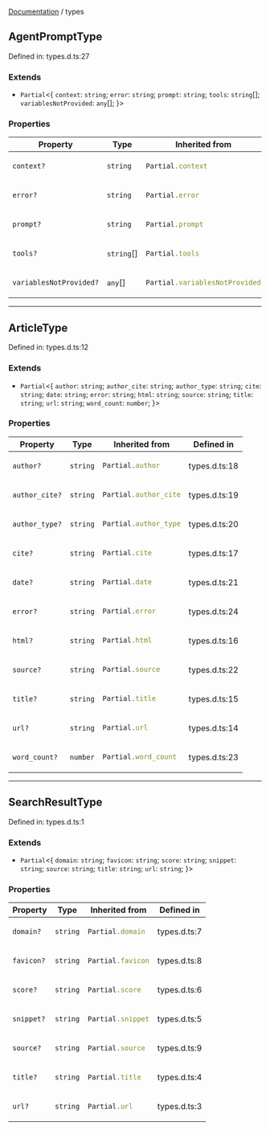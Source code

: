 [Documentation](modules.md) / types

## AgentPromptType

Defined in: types.d.ts:27

### Extends

- `Partial`&lt;\{
  `context`: `string`;
  `error`: `string`;
  `prompt`: `string`;
  `tools`: `string`[];
  `variablesNotProvided`: `any`[];
\}&gt;

### Properties

<table>
<thead>
<tr>
<th>Property</th>
<th>Type</th>
<th>Inherited from</th>
<th>Defined in</th>
</tr>
</thead>
<tbody>
<tr>
<td>

<a id="context"></a> `context?`

</td>
<td>

`string`

</td>
<td>

```ts
Partial.context
```

</td>
<td>

types.d.ts:30

</td>
</tr>
<tr>
<td>

<a id="error"></a> `error?`

</td>
<td>

`string`

</td>
<td>

```ts
Partial.error
```

</td>
<td>

types.d.ts:33

</td>
</tr>
<tr>
<td>

<a id="prompt"></a> `prompt?`

</td>
<td>

`string`

</td>
<td>

```ts
Partial.prompt
```

</td>
<td>

types.d.ts:29

</td>
</tr>
<tr>
<td>

<a id="tools"></a> `tools?`

</td>
<td>

`string`[]

</td>
<td>

```ts
Partial.tools
```

</td>
<td>

types.d.ts:31

</td>
</tr>
<tr>
<td>

<a id="variablesnotprovided"></a> `variablesNotProvided?`

</td>
<td>

`any`[]

</td>
<td>

```ts
Partial.variablesNotProvided
```

</td>
<td>

types.d.ts:32

</td>
</tr>
</tbody>
</table>

***

## ArticleType

Defined in: types.d.ts:12

### Extends

- `Partial`&lt;\{
  `author`: `string`;
  `author_cite`: `string`;
  `author_type`: `string`;
  `cite`: `string`;
  `date`: `string`;
  `error`: `string`;
  `html`: `string`;
  `source`: `string`;
  `title`: `string`;
  `url`: `string`;
  `word_count`: `number`;
\}&gt;

### Properties

<table>
<thead>
<tr>
<th>Property</th>
<th>Type</th>
<th>Inherited from</th>
<th>Defined in</th>
</tr>
</thead>
<tbody>
<tr>
<td>

<a id="author"></a> `author?`

</td>
<td>

`string`

</td>
<td>

```ts
Partial.author
```

</td>
<td>

types.d.ts:18

</td>
</tr>
<tr>
<td>

<a id="author_cite"></a> `author_cite?`

</td>
<td>

`string`

</td>
<td>

```ts
Partial.author_cite
```

</td>
<td>

types.d.ts:19

</td>
</tr>
<tr>
<td>

<a id="author_type"></a> `author_type?`

</td>
<td>

`string`

</td>
<td>

```ts
Partial.author_type
```

</td>
<td>

types.d.ts:20

</td>
</tr>
<tr>
<td>

<a id="cite"></a> `cite?`

</td>
<td>

`string`

</td>
<td>

```ts
Partial.cite
```

</td>
<td>

types.d.ts:17

</td>
</tr>
<tr>
<td>

<a id="date"></a> `date?`

</td>
<td>

`string`

</td>
<td>

```ts
Partial.date
```

</td>
<td>

types.d.ts:21

</td>
</tr>
<tr>
<td>

<a id="error-1"></a> `error?`

</td>
<td>

`string`

</td>
<td>

```ts
Partial.error
```

</td>
<td>

types.d.ts:24

</td>
</tr>
<tr>
<td>

<a id="html"></a> `html?`

</td>
<td>

`string`

</td>
<td>

```ts
Partial.html
```

</td>
<td>

types.d.ts:16

</td>
</tr>
<tr>
<td>

<a id="source"></a> `source?`

</td>
<td>

`string`

</td>
<td>

```ts
Partial.source
```

</td>
<td>

types.d.ts:22

</td>
</tr>
<tr>
<td>

<a id="title"></a> `title?`

</td>
<td>

`string`

</td>
<td>

```ts
Partial.title
```

</td>
<td>

types.d.ts:15

</td>
</tr>
<tr>
<td>

<a id="url"></a> `url?`

</td>
<td>

`string`

</td>
<td>

```ts
Partial.url
```

</td>
<td>

types.d.ts:14

</td>
</tr>
<tr>
<td>

<a id="word_count"></a> `word_count?`

</td>
<td>

`number`

</td>
<td>

```ts
Partial.word_count
```

</td>
<td>

types.d.ts:23

</td>
</tr>
</tbody>
</table>

***

## SearchResultType

Defined in: types.d.ts:1

### Extends

- `Partial`&lt;\{
  `domain`: `string`;
  `favicon`: `string`;
  `score`: `string`;
  `snippet`: `string`;
  `source`: `string`;
  `title`: `string`;
  `url`: `string`;
\}&gt;

### Properties

<table>
<thead>
<tr>
<th>Property</th>
<th>Type</th>
<th>Inherited from</th>
<th>Defined in</th>
</tr>
</thead>
<tbody>
<tr>
<td>

<a id="domain"></a> `domain?`

</td>
<td>

`string`

</td>
<td>

```ts
Partial.domain
```

</td>
<td>

types.d.ts:7

</td>
</tr>
<tr>
<td>

<a id="favicon"></a> `favicon?`

</td>
<td>

`string`

</td>
<td>

```ts
Partial.favicon
```

</td>
<td>

types.d.ts:8

</td>
</tr>
<tr>
<td>

<a id="score"></a> `score?`

</td>
<td>

`string`

</td>
<td>

```ts
Partial.score
```

</td>
<td>

types.d.ts:6

</td>
</tr>
<tr>
<td>

<a id="snippet"></a> `snippet?`

</td>
<td>

`string`

</td>
<td>

```ts
Partial.snippet
```

</td>
<td>

types.d.ts:5

</td>
</tr>
<tr>
<td>

<a id="source-1"></a> `source?`

</td>
<td>

`string`

</td>
<td>

```ts
Partial.source
```

</td>
<td>

types.d.ts:9

</td>
</tr>
<tr>
<td>

<a id="title-1"></a> `title?`

</td>
<td>

`string`

</td>
<td>

```ts
Partial.title
```

</td>
<td>

types.d.ts:4

</td>
</tr>
<tr>
<td>

<a id="url-1"></a> `url?`

</td>
<td>

`string`

</td>
<td>

```ts
Partial.url
```

</td>
<td>

types.d.ts:3

</td>
</tr>
</tbody>
</table>
